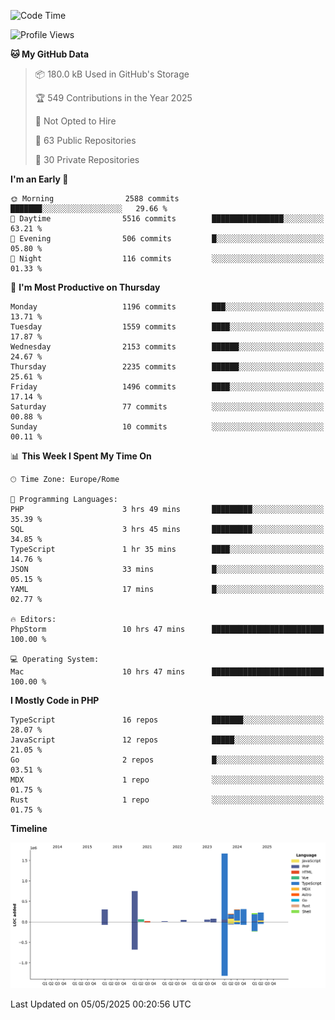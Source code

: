 <!--START_SECTION:waka-->
![Code Time](http://img.shields.io/badge/Code%20Time-5%2C944%20hrs%2054%20mins-blue)

![Profile Views](http://img.shields.io/badge/Profile%20Views-0-blue)

**🐱 My GitHub Data** 

> 📦 180.0 kB Used in GitHub's Storage 
 > 
> 🏆 549 Contributions in the Year 2025
 > 
> 🚫 Not Opted to Hire
 > 
> 📜 63 Public Repositories 
 > 
> 🔑 30 Private Repositories 
 > 
**I'm an Early 🐤** 

```text
🌞 Morning                2588 commits        ███████░░░░░░░░░░░░░░░░░░   29.66 % 
🌆 Daytime                5516 commits        ████████████████░░░░░░░░░   63.21 % 
🌃 Evening                506 commits         █░░░░░░░░░░░░░░░░░░░░░░░░   05.80 % 
🌙 Night                  116 commits         ░░░░░░░░░░░░░░░░░░░░░░░░░   01.33 % 
```
📅 **I'm Most Productive on Thursday** 

```text
Monday                   1196 commits        ███░░░░░░░░░░░░░░░░░░░░░░   13.71 % 
Tuesday                  1559 commits        ████░░░░░░░░░░░░░░░░░░░░░   17.87 % 
Wednesday                2153 commits        ██████░░░░░░░░░░░░░░░░░░░   24.67 % 
Thursday                 2235 commits        ██████░░░░░░░░░░░░░░░░░░░   25.61 % 
Friday                   1496 commits        ████░░░░░░░░░░░░░░░░░░░░░   17.14 % 
Saturday                 77 commits          ░░░░░░░░░░░░░░░░░░░░░░░░░   00.88 % 
Sunday                   10 commits          ░░░░░░░░░░░░░░░░░░░░░░░░░   00.11 % 
```


📊 **This Week I Spent My Time On** 

```text
🕑︎ Time Zone: Europe/Rome

💬 Programming Languages: 
PHP                      3 hrs 49 mins       █████████░░░░░░░░░░░░░░░░   35.39 % 
SQL                      3 hrs 45 mins       █████████░░░░░░░░░░░░░░░░   34.85 % 
TypeScript               1 hr 35 mins        ████░░░░░░░░░░░░░░░░░░░░░   14.76 % 
JSON                     33 mins             █░░░░░░░░░░░░░░░░░░░░░░░░   05.15 % 
YAML                     17 mins             █░░░░░░░░░░░░░░░░░░░░░░░░   02.77 % 

🔥 Editors: 
PhpStorm                 10 hrs 47 mins      █████████████████████████   100.00 % 

💻 Operating System: 
Mac                      10 hrs 47 mins      █████████████████████████   100.00 % 
```

**I Mostly Code in PHP** 

```text
TypeScript               16 repos            ███████░░░░░░░░░░░░░░░░░░   28.07 % 
JavaScript               12 repos            █████░░░░░░░░░░░░░░░░░░░░   21.05 % 
Go                       2 repos             █░░░░░░░░░░░░░░░░░░░░░░░░   03.51 % 
MDX                      1 repo              ░░░░░░░░░░░░░░░░░░░░░░░░░   01.75 % 
Rust                     1 repo              ░░░░░░░░░░░░░░░░░░░░░░░░░   01.75 % 
```



**Timeline**

![Lines of Code chart](https://raw.githubusercontent.com/frnwtr/frnwtr/main/assets/bar_graph.png)


 Last Updated on 05/05/2025 00:20:56 UTC
<!--END_SECTION:waka-->